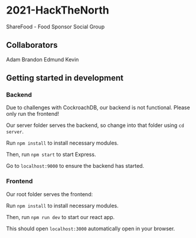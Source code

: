 # 2021-HackTheNorth

ShareFood - Food Sponsor Social Group

## Collaborators

Adam
Brandon
Edmund
Kevin

## Getting started in development

### Backend

Due to challenges with CockroachDB, our backend is not functional. Please only run the frontend!

Our server folder serves the backend, so change into that folder using `cd server`.

Run `npm install` to install necessary modules.

Then, run `npm start` to start Express.

Go to `localhost:9000` to ensure the backend has started.

### Frontend

Our root folder serves the frontend:

Run `npm install` to install necessary modules.

Then, run `npm run dev` to start our react app.

This should open `localhost:3000` automatically open in your browser.
